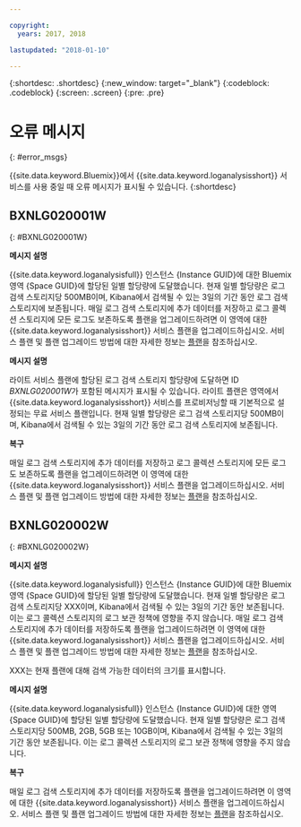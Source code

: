```yaml
---

copyright:
  years: 2017, 2018

lastupdated: "2018-01-10"

---
```



{:shortdesc: .shortdesc}
{:new_window: target="_blank"}
{:codeblock: .codeblock}
{:screen: .screen}
{:pre: .pre}


# 오류 메시지
{: #error_msgs}

{{site.data.keyword.Bluemix}}에서 {{site.data.keyword.loganalysisshort}} 서비스를 사용 중일 때 오류 메시지가 표시될 수 있습니다.
{:shortdesc}

## BXNLG020001W
{: #BXNLG020001W}

**메시지 설명**

{{site.data.keyword.loganalysisfull}} 인스턴스 {Instance GUID}에 대한 Bluemix 영역 {Space GUID}에 할당된 일별 할당량에 도달했습니다. 현재 일별 할당량은 로그 검색 스토리지당 500MB이며, Kibana에서 검색될 수 있는 3일의 기간 동안 로그 검색 스토리지에 보존됩니다. 매일 로그 검색 스토리지에 추가 데이터를 저장하고 로그 콜렉션 스토리지에 모든 로그도 보존하도록 플랜을 업그레이드하려면 이 영역에 대한 {{site.data.keyword.loganalysisshort}} 서비스 플랜을 업그레이드하십시오. 서비스 플랜 및 플랜 업그레이드 방법에 대한 자세한 정보는 [플랜](/docs/services/CloudLogAnalysis/log_analysis_ov.html#plans)을 참조하십시오.


**메시지 설명** 

라이트 서비스 플랜에 할당된 로그 검색 스토리지 할당량에 도달하면 ID *BXNLG020001W*가 포함된 메시지가 표시될 수 있습니다. 라이트 플랜은 영역에서 {{site.data.keyword.loganalysisshort}} 서비스를 프로비저닝할 때 기본적으로 설정되는 무료 서비스 플랜입니다. 현재 일별 할당량은 로그 검색 스토리지당 500MB이며, Kibana에서 검색될 수 있는 3일의 기간 동안 로그 검색 스토리지에 보존됩니다. 

**복구**

매일 로그 검색 스토리지에 추가 데이터를 저장하고 로그 콜렉션 스토리지에 모든 로그도 보존하도록 플랜을 업그레이드하려면 이 영역에 대한 {{site.data.keyword.loganalysisshort}} 서비스 플랜을 업그레이드하십시오. 서비스 플랜 및 플랜 업그레이드 방법에 대한 자세한 정보는 [플랜](/docs/services/CloudLogAnalysis/log_analysis_ov.html#plans)을 참조하십시오.


## BXNLG020002W 
{: #BXNLG020002W}


**메시지 설명**

{{site.data.keyword.loganalysisfull}} 인스턴스 {Instance GUID}에 대한 Bluemix 영역 {Space GUID}에 할당된 일별 할당량에 도달했습니다. 현재 일별 할당량은 로그 검색 스토리지당 XXX이며, Kibana에서 검색될 수 있는 3일의 기간 동안 보존됩니다. 이는 로그 콜렉션 스토리지의 로그 보관 정책에 영향을 주지 않습니다. 매일 로그 검색 스토리지에 추가 데이터를 저장하도록 플랜을 업그레이드하려면 이 영역에 대한 {{site.data.keyword.loganalysisshort}} 서비스 플랜을 업그레이드하십시오. 서비스 플랜 및 플랜 업그레이드 방법에 대한 자세한 정보는 [플랜](/docs/services/CloudLogAnalysis/log_analysis_ov.html#plans)을 참조하십시오.

XXX는 현재 플랜에 대해 검색 가능한 데이터의 크기를 표시합니다. 

**메시지 설명** 

{{site.data.keyword.loganalysisfull}} 인스턴스 {Instance GUID}에 대한 영역 {Space GUID}에 할당된 일별 할당량에 도달했습니다. 현재 일별 할당량은 로그 검색 스토리지당 500MB, 2GB, 5GB 또는 10GB이며, Kibana에서 검색될 수 있는 3일의 기간 동안 보존됩니다. 이는 로그 콜렉션 스토리지의 로그 보관 정책에 영향을 주지 않습니다. 

**복구**

매일 로그 검색 스토리지에 추가 데이터를 저장하도록 플랜을 업그레이드하려면 이 영역에 대한 {{site.data.keyword.loganalysisshort}} 서비스 플랜을 업그레이드하십시오. 서비스 플랜 및 플랜 업그레이드 방법에 대한 자세한 정보는 [플랜](/docs/services/CloudLogAnalysis/log_analysis_ov.html#plans)을 참조하십시오.




